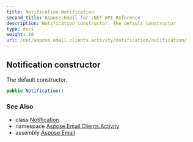 ```yaml
---
title: Notification.Notification
second_title: Aspose.Email for .NET API Reference
description: Notification constructor. The default constructor
type: docs
weight: 10
url: /net/aspose.email.clients.activity/notification/notification/
---
```

## Notification constructor

The default constructor.

```csharp
public Notification()
```

### See Also

* class [Notification](../)
* namespace [Aspose.Email.Clients.Activity](../../notification/)
* assembly [Aspose.Email](../../../)


